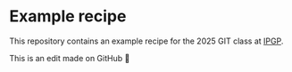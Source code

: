 # Example recipe

This repository contains an example recipe for the 2025 GIT class at [IPGP](https://www.ipgp.fr).

This is an edit made on GitHub 👾
